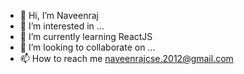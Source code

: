 - 👋 Hi, I’m Naveenraj
- 👀 I’m interested in ...
- 🌱 I’m currently learning ReactJS
- 💞️ I’m looking to collaborate on ...
- 📫 How to reach me naveenrajcse.2012@gmail.com

<!---
Naveen256/Naveen256 is a ✨ special ✨ repository because its `README.md` (this file) appears on your GitHub profile.
You can click the Preview link to take a look at your changes.
--->
